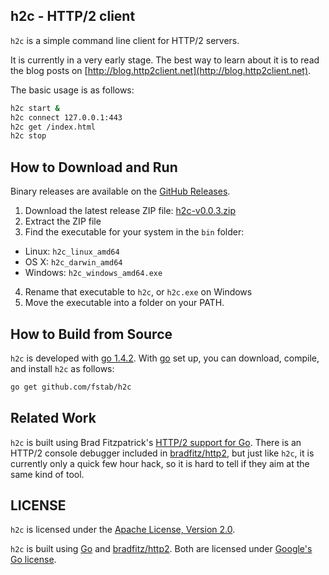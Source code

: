 h2c - HTTP/2 client
-----------------------

`h2c` is a simple command line client for HTTP/2 servers.

It is currently in a very early stage. The best way to learn about it is to read the blog posts on [http://blog.http2client.net](http://blog.http2client.net).

The basic usage is as follows:

```bash
h2c start &
h2c connect 127.0.0.1:443
h2c get /index.html
h2c stop
```

How to Download and Run
-----------------------

Binary releases are available on the [GitHub Releases](https://github.com/fstab/h2c/releases).

1. Download the latest release ZIP file: [h2c-v0.0.3.zip](https://github.com/fstab/h2c/releases/download/v0.0.3/h2c-v0.0.3.zip)
2. Extract the ZIP file
3. Find the executable for your system in the `bin` folder:
  * Linux: `h2c_linux_amd64`
  * OS X: `h2c_darwin_amd64`
  * Windows: `h2c_windows_amd64.exe`
4. Rename that executable to `h2c`, or `h2c.exe` on Windows
5. Move the executable into a folder on your PATH.

How to Build from Source
------------------------

`h2c` is developed with [go 1.4.2](https://golang.org/dl/). With [go](https://golang.org) set up, you can download, compile, and install `h2c` as follows:

```bash
go get github.com/fstab/h2c
```

Related Work
------------

`h2c` is built using Brad Fitzpatrick's [HTTP/2 support for Go](https://github.com/bradfitz/http2). There is an HTTP/2 console debugger included in [bradfitz/http2](https://github.com/bradfitz/http2), but just like `h2c`, it is currently only a quick few hour hack, so it is hard to tell if they aim at the same kind of tool.

LICENSE
-------

`h2c` is licensed under the [Apache License, Version 2.0](LICENSE).

`h2c` is built using [Go](https://golang.org/) and [bradfitz/http2](https://github.com/bradfitz/http2). Both are licensed under [Google's Go license](https://code.google.com/p/go/source/browse/LICENSE).
